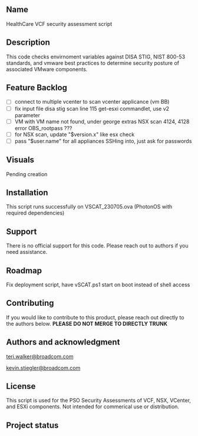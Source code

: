 ## Name
HealthCare VCF security assessment script

## Description
This code checks envirnoment variables against DISA STIG, NIST 800-53 standards, and vmware best practices to determine security posture of associated VMware components. 

## Feature Backlog
- [ ] connect to multiple vcenter to scan vcenter applicance (vm BB)
- [ ] fix input file disa stig scan line 115 get-esxi commandlet, use v2 parameter
- [ ] VM with VM name not found, under george extras NSX scan 4124, 4128 error OBS_rootpass ???
- [ ] for NSX scan, update "$version.x" like esx check
- [ ] pass "$user.name" for all appliances SSHing into, just ask for passwords

## Visuals
Pending creation

## Installation
This script runs successfully on VSCAT_230705.ova (PhotonOS with required dependencies)

## Support
There is no official support for this code. Please reach out to authors if you need assistance.

## Roadmap
Fix deployment script, have vSCAT.ps1 start on boot instead of shell access

## Contributing
If you would like to contribute to this product, please reach out directly to the authors below. <b> PLEASE DO NOT MERGE TO DIRECTLY TRUNK</b>

## Authors and acknowledgment
teri.walker@broadcom.com

kevin.stiegler@broadcom.com

## License
This script is used for the PSO Security Assessments of VCF, NSX, VCenter, and ESXi components. Not intended for commerical use or distribution. 

## Project status

